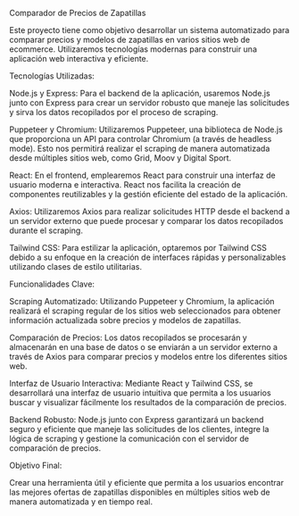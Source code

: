  Comparador de Precios de Zapatillas

Este proyecto tiene como objetivo desarrollar un sistema automatizado para comparar precios y modelos de zapatillas en varios sitios web de ecommerce. Utilizaremos tecnologías modernas para construir una aplicación web interactiva y eficiente.

Tecnologías Utilizadas:

Node.js y Express: Para el backend de la aplicación, usaremos Node.js junto con Express para crear un servidor robusto que maneje las solicitudes y sirva los datos recopilados por el proceso de scraping.

Puppeteer y Chromium: Utilizaremos Puppeteer, una biblioteca de Node.js que proporciona un API para controlar Chromium (a través de headless mode). Esto nos permitirá realizar el scraping de manera automatizada desde múltiples sitios web, como Grid, Moov y Digital Sport.

React: En el frontend, emplearemos React para construir una interfaz de usuario moderna e interactiva. React nos facilita la creación de componentes reutilizables y la gestión eficiente del estado de la aplicación.

Axios: Utilizaremos Axios para realizar solicitudes HTTP desde el backend a un servidor externo que puede procesar y comparar los datos recopilados durante el scraping.

Tailwind CSS: Para estilizar la aplicación, optaremos por Tailwind CSS debido a su enfoque en la creación de interfaces rápidas y personalizables utilizando clases de estilo utilitarias.

Funcionalidades Clave:

Scraping Automatizado: Utilizando Puppeteer y Chromium, la aplicación realizará el scraping regular de los sitios web seleccionados para obtener información actualizada sobre precios y modelos de zapatillas.

Comparación de Precios: Los datos recopilados se procesarán y almacenarán en una base de datos o se enviarán a un servidor externo a través de Axios para comparar precios y modelos entre los diferentes sitios web.

Interfaz de Usuario Interactiva: Mediante React y Tailwind CSS, se desarrollará una interfaz de usuario intuitiva que permita a los usuarios buscar y visualizar fácilmente los resultados de la comparación de precios.

Backend Robusto: Node.js junto con Express garantizará un backend seguro y eficiente que maneje las solicitudes de los clientes, integre la lógica de scraping y gestione la comunicación con el servidor de comparación de precios.

Objetivo Final:

Crear una herramienta útil y eficiente que permita a los usuarios encontrar las mejores ofertas de zapatillas disponibles en múltiples sitios web de manera automatizada y en tiempo real.
